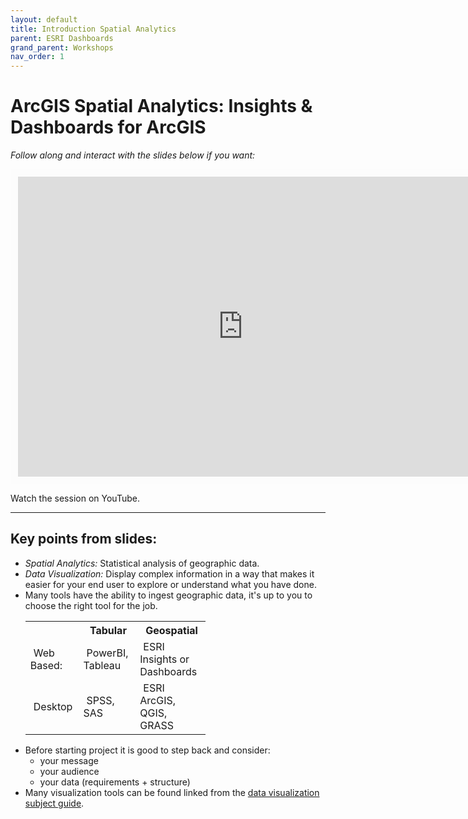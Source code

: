 ```yaml
---
layout: default
title: Introduction Spatial Analytics 
parent: ESRI Dashboards
grand_parent: Workshops
nav_order: 1
---
```


# ArcGIS Spatial Analytics: Insights & Dashboards for ArcGIS

*Follow along and interact with the slides below if you want:*
<br>

<iframe width="720" height="480" frameborder="0" marginheight="0" marginwidth="0" style="border:12px solid  #fcfcfc" src="https://meginwinnipeg.github.io/slides/spa_w2021.html"></iframe>

Watch the session on YouTube.
<hr>

## Key points from slides:

- _Spatial Analytics:_ Statistical analysis of geographic data.  
- _Data Visualization:_ Display complex information in a way that makes it easier for your end user to explore or understand what you have done.  
- Many tools have the ability to ingest geographic data, it's up to you to choose the right tool for the job. 
  <table style="width:60%; text-indent: 5px;">
  <tr>
    <th></th>
    <th>Tabular</th>
    <th>Geospatial</th>
  </tr>
  <tr>
    <td>Web Based:</td>
    <td>PowerBI, Tableau</td>
    <td>ESRI Insights or Dashboards</td>
  </tr>
  <tr>
    <td>Desktop</td>
    <td>SPSS, SAS</td>
    <td>ESRI ArcGIS, QGIS, GRASS</td>
  </tr>
    </table>
- Before starting project it is good to step back and consider:  
	- your message  
    - your audience  
    - your data (requirements + structure)   
- Many visualization tools can be found linked from the [data visualization subject guide](https://libguides.lib.umanitoba.ca/viz).  


